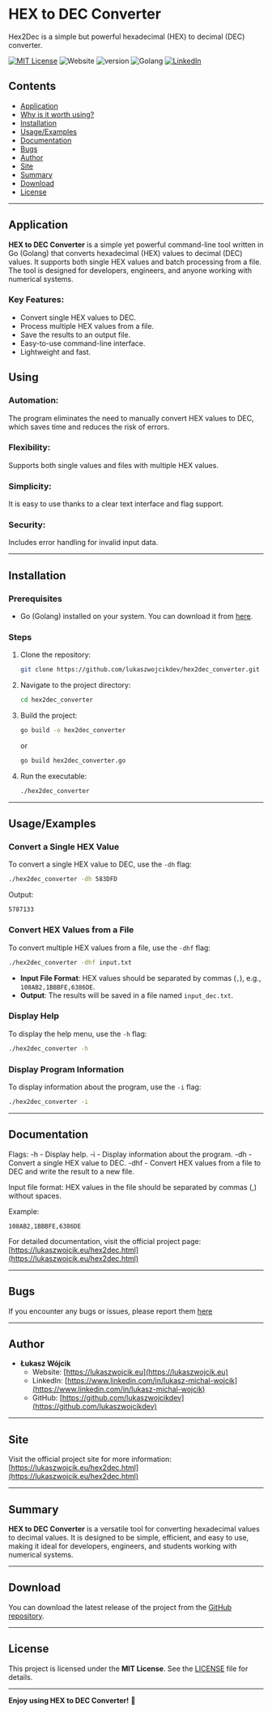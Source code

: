 # HEX to DEC Converter
Hex2Dec is a simple but powerful hexadecimal (HEX) to decimal (DEC) converter.

[![MIT License](https://img.shields.io/badge/License-MIT-green.svg)](https://choosealicense.com/licenses/mit/)
![Website](https://img.shields.io/website?url=https%3A%2F%2Flukaszwojcik.eu/hex2dec)
![version](https://img.shields.io/badge/version-1.0c-blue)
![Golang](https://img.shields.io/badge/-Golang-00ADD8?logo=Go&logoColor=white&style=flat)
[![LinkedIn](https://img.shields.io/badge/LinkedIn-Connect-blue?style=social&logo=linkedin)](https://www.linkedin.com/in/lukasz-michal-wojcik)

## Contents
- [Application](#application)
- [Why is it worth using?](#using)
- [Installation](#installation)
- [Usage/Examples](#usageexamples)
- [Documentation](#documentation)
- [Bugs](#bugs)
- [Author](#author)
- [Site](#site)
- [Summary](#summary)
- [Download](#download)
- [License](#license)

---

## Application

**HEX to DEC Converter** is a simple yet powerful command-line tool written in Go (Golang) that converts hexadecimal (HEX) values to decimal (DEC) values. It supports both single HEX values and batch processing from a file. The tool is designed for developers, engineers, and anyone working with numerical systems.

### Key Features:
- Convert single HEX values to DEC.
- Process multiple HEX values from a file.
- Save the results to an output file.
- Easy-to-use command-line interface.
- Lightweight and fast.

## Using

### Automation:
The program eliminates the need to manually convert HEX values ​​to DEC, which saves time and reduces the risk of errors.

### Flexibility:
Supports both single values ​​and files with multiple HEX values.

### Simplicity:
It is easy to use thanks to a clear text interface and flag support.

### Security:
Includes error handling for invalid input data.

---

## Installation

### Prerequisites
- Go (Golang) installed on your system. You can download it from [here](https://golang.org/dl/).

### Steps
1. Clone the repository:
   ```bash
   git clone https://github.com/lukaszwojcikdev/hex2dec_converter.git
   ```
2. Navigate to the project directory:
   ```bash
   cd hex2dec_converter
   ```
3. Build the project:
   ```bash
   go build -o hex2dec_converter
   ```
   or
   ```bash
   go build hex2dec_converter.go
   ```
5. Run the executable:
   ```bash
   ./hex2dec_converter
   ```
---

## Usage/Examples

### Convert a Single HEX Value
To convert a single HEX value to DEC, use the `-dh` flag:
```bash
./hex2dec_converter -dh 583DFD
```
Output:
```
5787133
```

### Convert HEX Values from a File
To convert multiple HEX values from a file, use the `-dhf` flag:
```bash
./hex2dec_converter -dhf input.txt
```
- **Input File Format**: HEX values should be separated by commas (`,`), e.g., `108AB2,1BBBFE,6386DE`.
- **Output**: The results will be saved in a file named `input_dec.txt`.

### Display Help
To display the help menu, use the `-h` flag:
```bash
./hex2dec_converter -h
```

### Display Program Information
To display information about the program, use the `-i` flag:
```bash
./hex2dec_converter -i
```

---
## Documentation
Flags:
-h - Display help.
-i - Display information about the program.
-dh - Convert a single HEX value to DEC.
-dhf - Convert HEX values ​​from a file to DEC and write the result to a new file.

Input file format:
HEX values ​​in the file should be separated by commas (,) without spaces.

Example:
```
108AB2,1BBBFE,6386DE
```

For detailed documentation, visit the official project page:  
[https://lukaszwojcik.eu/hex2dec.html](https://lukaszwojcik.eu/hex2dec.html)

---
## Bugs
If you encounter any bugs or issues, please report them [here](https://github.com/lukaszwojcikdev/hex2dec_converter/issues)

---
## Author
- **Łukasz Wójcik**  
  - Website: [https://lukaszwojcik.eu](https://lukaszwojcik.eu)  
  - LinkedIn: [https://www.linkedin.com/in/lukasz-michal-wojcik](https://www.linkedin.com/in/lukasz-michal-wojcik)  
  - GitHub: [https://github.com/lukaszwojcikdev](https://github.com/lukaszwojcikdev)

---
## Site
Visit the official project site for more information:  
[https://lukaszwojcik.eu/hex2dec.html](https://lukaszwojcik.eu/hex2dec.html)

---
## Summary
**HEX to DEC Converter** is a versatile tool for converting hexadecimal values to decimal values. It is designed to be simple, efficient, and easy to use, making it ideal for developers, engineers, and students working with numerical systems.

---
## Download
You can download the latest release of the project from the [GitHub repository](https://github.com/lukaszwojcikdev/hex2dec_converter/releases).

---
## License
This project is licensed under the **MIT License**. See the [LICENSE](LICENSE) file for details.

---
**Enjoy using HEX to DEC Converter!** 🚀
```

